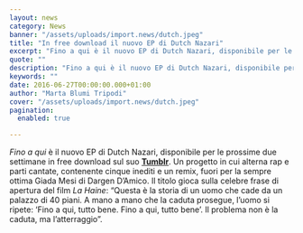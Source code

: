 ```yaml
---
layout: news
category: News
banner: "/assets/uploads/import.news/dutch.jpeg"
title: "In free download il nuovo EP di Dutch Nazari"
excerpt: "Fino a qui è il nuovo EP di Dutch Nazari, disponibile per le prossime due settimane in free download sul suo Tumblr. Un progetto in cui alterna rap e parti cantate, contenente cinque inediti e un remix, fuori per la sempre ottima Giada Mesi di Dargen D’Amico. Il titolo gioca sulla celebre frase di apertura [&hellip"
quote: ""
description: "Fino a qui è il nuovo EP di Dutch Nazari, disponibile per le prossime due settimane in free download sul suo Tumblr. Un progetto in cui alterna rap e parti cantate, contenente cinque inediti e un remix, fuori per la sempre ottima Giada Mesi di Dargen D’Amico. Il titolo gioca sulla celebre frase di apertura [&hellip"
keywords: ""
date: 2016-06-27T00:00:00.000+01:00
author: "Marta Blumi Tripodi"
cover: "/assets/uploads/import.news/dutch.jpeg"
pagination:
  enabled: true

---
```


_Fino a qui_ è il nuovo EP di Dutch Nazari, disponibile per le prossime due settimane in free download sul suo [**Tumblr**](http://www.dutchnazari.tumblr.com/). Un progetto in cui alterna rap e parti cantate, contenente cinque inediti e un remix, fuori per la sempre ottima Giada Mesi di Dargen D’Amico. Il titolo gioca sulla celebre frase di apertura del film _La Haine_: “Questa è la storia di un uomo che cade da un palazzo di 40 piani. A mano a mano che la caduta prosegue, l’uomo si ripete: ‘Fino a qui, tutto bene. Fino a qui, tutto bene’. Il problema non è la caduta, ma l’atterraggio”.